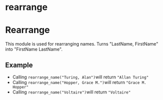 # rearrange
Rearrange
=========

This module is used for rearranging names.
Turns "LastName, FirstName" into "FirstName LastName".

## Example

 * Calling `rearrange_name("Turing, Alan")`will return `"Allan Turing"`
 * Calling `rearrange_name("Hopper, Grace M.")`will return `"Grace M. Hopper"`
 * Calling `rearrange_name("Voltaire")`will return `"Voltaire"`


